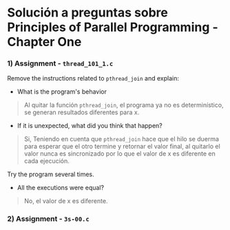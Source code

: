 # Solución a preguntas sobre Principles of Parallel Programming - Chapter One

### 1) Assignment - `thread_101_1.c`

Remove the instructions related to `pthread_join` and explain:

- What is the program's behavior

>Al quitar la función `pthread_join`, el programa ya no es determinístico, se generan resultados diferentes para x.

- If it is unexpected, what did you think that happen?
 
>Si, Teniendo en cuenta que `pthread_join` hace que el hilo se duerma para esperar que el otro termine y retornar el valor final, al quitarlo el valor nunca es sincronizado por lo que el valor de x es diferente en cada ejecución.

Try the program several times.

- All the executions were equal?
 
>No, el valor de x es diferente.

### 2) Assignment - `3s-00.c`
